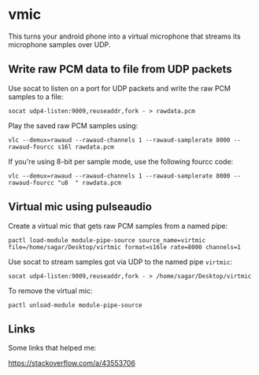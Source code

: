 vmic
====

This turns your android phone into a virtual microphone that streams its microphone samples over UDP.

Write raw PCM data to file from UDP packets
-------------------------------------------

Use socat to listen on a port for UDP packets and write the raw PCM samples to a file:
```
socat udp4-listen:9009,reuseaddr,fork - > rawdata.pcm
```


Play the saved raw PCM samples using:

```
vlc --demux=rawaud --rawaud-channels 1 --rawaud-samplerate 8000 --rawaud-fourcc s16l rawdata.pcm
```

If you're using 8-bit per sample mode, use the following fourcc code:

```
vlc --demux=rawaud --rawaud-channels 1 --rawaud-samplerate 8000 --rawaud-fourcc "u8  " rawdata.pcm
```

Virtual mic using pulseaudio
----------------------------

Create a virtual mic that gets raw PCM samples from a named pipe:
```
pactl load-module module-pipe-source source_name=virtmic file=/home/sagar/Desktop/virtmic format=s16le rate=8000 channels=1
```

Use socat to stream samples got via UDP to the named pipe `virtmic`:

```
socat udp4-listen:9009,reuseaddr,fork - > /home/sagar/Desktop/virtmic
```

To remove the virtual mic:

```
pactl unload-module module-pipe-source
```

Links
-----

Some links that helped me:

https://stackoverflow.com/a/43553706
